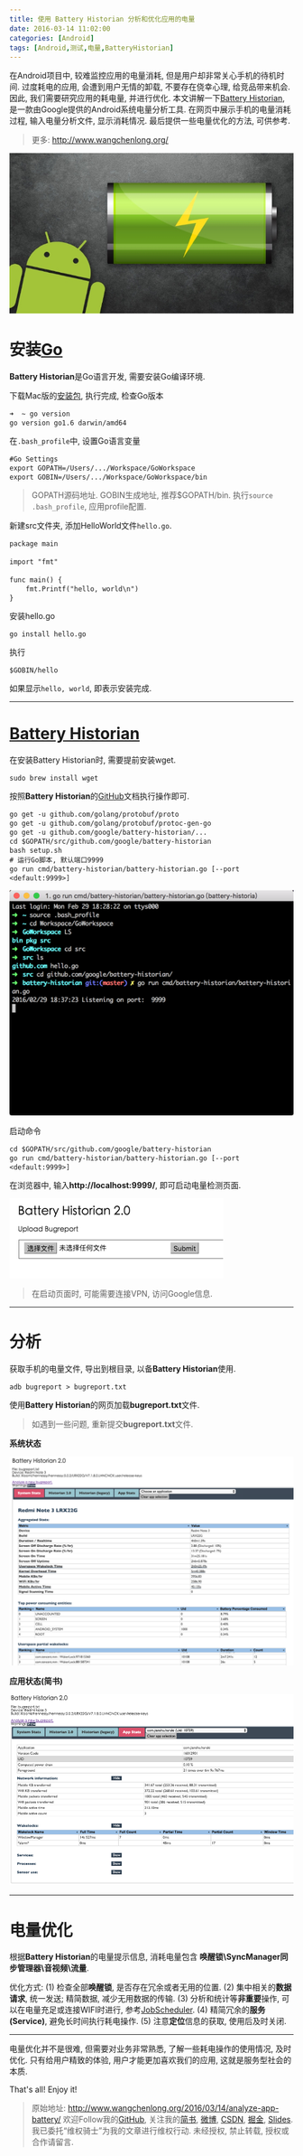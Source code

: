 ```yaml
---
title: 使用 Battery Historian 分析和优化应用的电量
date: 2016-03-14 11:02:00
categories: [Android]
tags: [Android,测试,电量,BatteryHistorian]
---
```


在Android项目中, 较难监控应用的电量消耗, 但是用户却非常关心手机的待机时间. 过度耗电的应用, 会遭到用户无情的卸载, 不要存在侥幸心理, 给竞品带来机会. 因此, 我们需要研究应用的耗电量, 并进行优化. 本文讲解一下[Battery Historian](https://github.com/google/battery-historian), 是一款由Google提供的Android系统电量分析工具. 在网页中展示手机的电量消耗过程, 输入电量分析文件, 显示消耗情况. 最后提供一些电量优化的方法, 可供参考.

<!-- more -->
> 更多: http://www.wangchenlong.org/

![Battery](analyze-app-battery/battery.png)


# 安装[Go](http://golang.org/)

**Battery Historian**是Go语言开发, 需要安装Go编译环境.
 
下载Mac版的[安装包](http://golang.org/doc/install/), 执行完成, 检查Go版本
```
➜  ~ go version
go version go1.6 darwin/amd64
```

在``.bash_profile``中, 设置Go语言变量
```
#Go Settings
export GOPATH=/Users/.../Workspace/GoWorkspace
export GOBIN=/Users/.../Workspace/GoWorkspace/bin
```
> GOPATH源码地址. GOBIN生成地址, 推荐$GOPATH/bin.
 执行``source .bash_profile``, 应用profile配置.

新建src文件夹, 添加HelloWorld文件``hello.go``.
```
package main

import "fmt"

func main() {
    fmt.Printf("hello, world\n")
}
```
安装hello.go
```
go install hello.go
```
执行
```
$GOBIN/hello
```
如果显示``hello, world``, 即表示安装完成.

---

# [Battery Historian](https://github.com/google/battery-historian)

在安装Battery Historian时, 需要提前安装wget.
```
sudo brew install wget
```

按照**Battery Historian**的[GitHub](https://github.com/google/battery-historian)文档执行操作即可.
```shell
go get -u github.com/golang/protobuf/proto
go get -u github.com/golang/protobuf/protoc-gen-go
go get -u github.com/google/battery-historian/...
cd $GOPATH/src/github.com/google/battery-historian
bash setup.sh
# 运行Go脚本, 默认端口9999 
go run cmd/battery-historian/battery-historian.go [--port <default:9999>]
```

![命令](analyze-app-battery/command.png)

启动命令
```
cd $GOPATH/src/github.com/google/battery-historian
go run cmd/battery-historian/battery-historian.go [--port <default:9999>]
```
在浏览器中, 输入**http://localhost:9999/**, 即可启动电量检测页面.

![分析](analyze-app-battery/analyze.png)

> 在启动页面时, 可能需要连接VPN, 访问Google信息. 

---

# 分析

获取手机的电量文件, 导出到根目录, 以备**Battery Historian**使用.
```shell
adb bugreport > bugreport.txt
```

使用**Battery Historian**的网页加载**bugreport.txt**文件.

> 如遇到一些问题, 重新提交**bugreport.txt**文件.

**系统状态**

![System Stats](analyze-app-battery/system_stats.png)

**应用状态(简书)**

![App Stats](analyze-app-battery/app_stats.png)

---

# 电量优化

根据**Battery Historian**的电量提示信息, 消耗电量包含
**唤醒锁\SyncManager同步管理器\音视频\流量**.

优化方式:
(1) 检查全部**唤醒锁**, 是否存在冗余或者无用的位置.
(2) 集中相关的**数据请求**, 统一发送; 精简数据, 减少无用数据的传输.
(3) 分析和统计等**非重要**操作, 可以在电量充足或连接WIFI时进行, 参考[JobScheduler](https://developer.android.com/reference/android/app/job/JobScheduler.html).
(4) 精简冗余的**服务(Service)**, 避免长时间执行耗电操作.
(5) 注意**定位**信息的获取, 使用后及时关闭.

---

电量优化并不是很难, 但需要对业务非常熟悉, 了解一些耗电操作的使用情况, 及时优化. 只有给用户精致的体验, 用户才能更加喜欢我们的应用, 这就是服务型社会的本质.

That's all! Enjoy it!

> 原始地址: 
> http://www.wangchenlong.org/2016/03/14/analyze-app-battery/
> 欢迎Follow我的[GitHub](https://github.com/SpikeKing), 关注我的[简书](http://www.jianshu.com/users/e2b4dd6d3eb4/latest_articles), [微博](http://weibo.com/u/2852941392), [CSDN](http://blog.csdn.net/caroline_wendy), [掘金](http://gold.xitu.io/#/user/56de98c2f3609a005442ec58), [Slides](https://slides.com/spikeking). 
> 我已委托“维权骑士”为我的文章进行维权行动. 未经授权, 禁止转载, 授权或合作请留言.